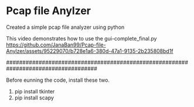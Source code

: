 # Pcap file Anylzer
 
Created a simple pcap file analyzer using python 


This video demonstrates how to use the gui-complete_final.py
https://github.com/JanaBan99/Pcap-file-Anylzer/assets/95229070/b728e1a6-380d-47a1-9135-2b235808bd1f

####################################################################################

Before eunning the code, install these two.
1. pip install tkinter
2. pip install scapy
